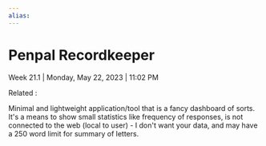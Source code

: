 ```yaml
---
alias:
---
```

# Penpal Recordkeeper

Week 21.1 | Monday, May 22, 2023 | 11:02 PM

Related : 

Minimal and lightweight application/tool that is a fancy dashboard of sorts. It's a means to show small statistics like frequency of responses, is not connected to the web (local to user) - I don't want your data, and may have a 250 word limit for summary of letters.


